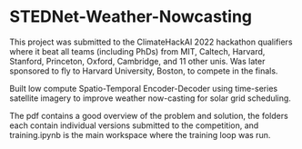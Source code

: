 # STEDNet-Weather-Nowcasting

This project was submitted to the ClimateHackAI 2022 hackathon qualifiers where it beat all teams (including PhDs) from MIT, Caltech, Harvard, Stanford, Princeton, Oxford, Cambridge, and 11 other unis. Was later sponsored to fly to Harvard University, Boston, to compete in the finals.

Built low compute Spatio-Temporal Encoder-Decoder using time-series satellite imagery to improve weather now-casting for solar grid scheduling.

The pdf contains a good overview of the problem and solution, the folders each contain individual versions submitted to the competition, and training.ipynb is the main workspace where the training loop was run.
